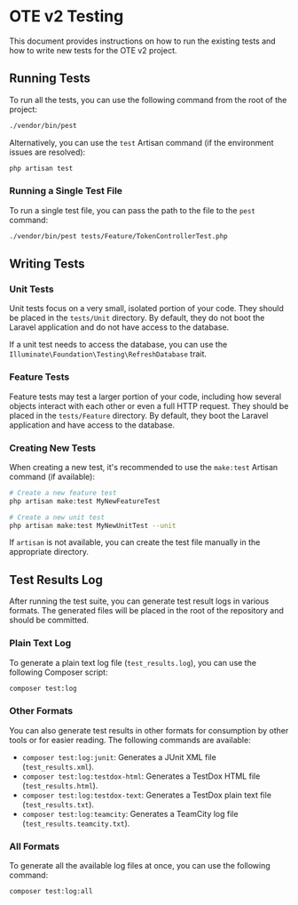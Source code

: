 # OTE v2 Testing

This document provides instructions on how to run the existing tests and how to write new tests for the OTE v2 project.

## Running Tests

To run all the tests, you can use the following command from the root of the project:

```bash
./vendor/bin/pest
```

Alternatively, you can use the `test` Artisan command (if the environment issues are resolved):

```bash
php artisan test
```

### Running a Single Test File

To run a single test file, you can pass the path to the file to the `pest` command:

```bash
./vendor/bin/pest tests/Feature/TokenControllerTest.php
```

## Writing Tests

### Unit Tests

Unit tests focus on a very small, isolated portion of your code. They should be placed in the `tests/Unit` directory. By default, they do not boot the Laravel application and do not have access to the database.

If a unit test needs to access the database, you can use the `Illuminate\Foundation\Testing\RefreshDatabase` trait.

### Feature Tests

Feature tests may test a larger portion of your code, including how several objects interact with each other or even a full HTTP request. They should be placed in the `tests/Feature` directory. By default, they boot the Laravel application and have access to the database.

### Creating New Tests

When creating a new test, it's recommended to use the `make:test` Artisan command (if available):

```bash
# Create a new feature test
php artisan make:test MyNewFeatureTest

# Create a new unit test
php artisan make:test MyNewUnitTest --unit
```

If `artisan` is not available, you can create the test file manually in the appropriate directory.

## Test Results Log

After running the test suite, you can generate test result logs in various formats. The generated files will be placed in the root of the repository and should be committed.

### Plain Text Log

To generate a plain text log file (`test_results.log`), you can use the following Composer script:

```bash
composer test:log
```

### Other Formats

You can also generate test results in other formats for consumption by other tools or for easier reading. The following commands are available:

-   `composer test:log:junit`: Generates a JUnit XML file (`test_results.xml`).
-   `composer test:log:testdox-html`: Generates a TestDox HTML file (`test_results.html`).
-   `composer test:log:testdox-text`: Generates a TestDox plain text file (`test_results.txt`).
-   `composer test:log:teamcity`: Generates a TeamCity log file (`test_results.teamcity.txt`).

### All Formats

To generate all the available log files at once, you can use the following command:

```bash
composer test:log:all
```
